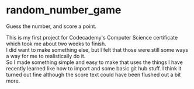 # random_number_game
Guess the number, and score a point.

This is my first project for Codecademy's Computer Science certificate which took me about two weeks to finish.  
I did want to make something else, but I felt that those were still some ways a way for me to realistically do it.  
So I made something simple and easy to make that uses the things I have recently learned like how to import and some 
basic git hub stuff.  I think it turned out fine although the score text could have been flushed out a bit more.
